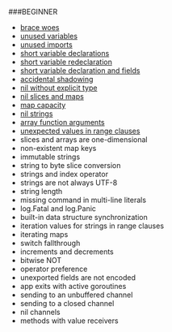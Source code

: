 ###BEGINNER

* [brace woes](https://github.com/buddhamagnet/shades/tree/master/beginner/braces)
* [unused variables](https://github.com/buddhamagnet/shades/tree/master/beginner/unused_vars)
* [unused imports](https://github.com/buddhamagnet/shades/tree/master/beginner/unused_imports)
* [short variable declarations](https://github.com/buddhamagnet/shades/tree/master/beginner/short_dec)
* [short variable redeclaration](https://github.com/buddhamagnet/shades/tree/master/beginner/short_dec_redeclare)
* [short variable declaration and fields](https://github.com/buddhamagnet/shades/tree/master/beginner/short_dec_fields)
* [accidental shadowing](https://github.com/buddhamagnet/shades/tree/master/beginner/shadow)
* [nil without explicit type](https://github.com/buddhamagnet/shades/tree/master/beginner/nil_type)
* [nil slices and maps](https://github.com/buddhamagnet/shades/tree/master/beginner/nil_collections)
* [map capacity](https://github.com/buddhamagnet/shades/tree/master/beginner/map_cap)
* [nil strings](https://github.com/buddhamagnet/shades/tree/master/beginner/nil_strings)
* [array function arguments](https://github.com/buddhamagnet/shades/tree/master/beginner/array_values)
* [unexpected values in range clauses](https://github.com/buddhamagnet/shades/tree/master/beginner/range_values)
* slices and arrays are one-dimensional
* non-existent map keys
* immutable strings
* string to byte slice conversion
* strings and index operator
* strings are not always UTF-8
* string length
* missing command in multi-line literals
* log.Fatal and log.Panic
* built-in data structure synchronization
* iteration values for strings in range clauses
* iterating maps
* switch fallthrough
* increments and decrements
* bitwise NOT
* operator preference
* unexported fields are not encoded
* app exits with active goroutines
* sending to an unbuffered channel
* sending to a closed channel
* nil channels
* methods with value receivers